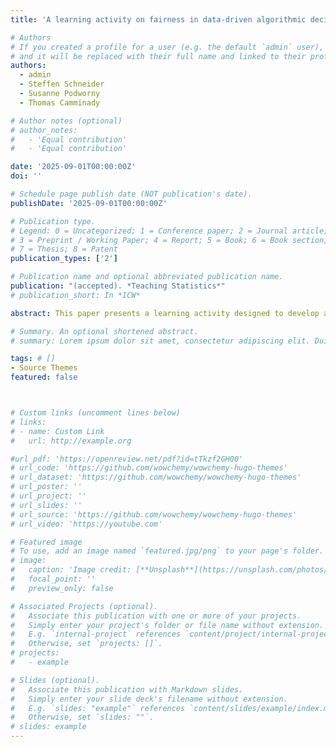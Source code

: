```yaml
---
title: 'A learning activity on fairness in data-driven algorithmic decision-making systems'

# Authors
# If you created a profile for a user (e.g. the default `admin` user), write the username (folder name) here
# and it will be replaced with their full name and linked to their profile.
authors:
  - admin
  - Steffen Schneider
  - Susanne Podworny
  - Thomas Camminady

# Author notes (optional)
# author_notes:
#   - 'Equal contribution'
#   - 'Equal contribution'

date: '2025-09-01T00:00:00Z'
doi: ''

# Schedule page publish date (NOT publication's date).
publishDate: '2025-09-01T00:00:00Z'

# Publication type.
# Legend: 0 = Uncategorized; 1 = Conference paper; 2 = Journal article;
# 3 = Preprint / Working Paper; 4 = Report; 5 = Book; 6 = Book section;
# 7 = Thesis; 8 = Patent
publication_types: ['2']

# Publication name and optional abbreviated publication name.
publication: "(accepted). *Teaching Statistics*"
# publication_short: In *ICW*

abstract: This paper presents a learning activity designed to develop and analyze various approaches to fairness in data-driven algorithms with high school students. The activity is based on a scenario of fair credit granting across two groups. In the activity, students explore different decisions based on credit scores for the two groups from a fairness perspective. The ambiguous nature of fairness prompts various statistical approaches, each with distinct advantages and limitations. Working on this topic provides an opportunity to link knowledge about data visualizations and statistical measures to the ethical use of data-driven algorithms within a real-world scenario. We discuss initial experiences implementing the learning activity with both upper secondary students and preservice teachers, highlighting fairness approaches proposed by students.

# Summary. An optional shortened abstract.
# summary: Lorem ipsum dolor sit amet, consectetur adipiscing elit. Duis posuere tellus ac convallis placerat. Proin tincidunt magna sed ex sollicitudin condimentum.

tags: # []
- Source Themes
featured: false



# Custom links (uncomment lines below)
# links:
# - name: Custom Link
#   url: http://example.org

#url_pdf: 'https://openreview.net/pdf?id=tTkzf2GH00'
# url_code: 'https://github.com/wowchemy/wowchemy-hugo-themes'
# url_dataset: 'https://github.com/wowchemy/wowchemy-hugo-themes'
# url_poster: ''
# url_project: ''
# url_slides: ''
# url_source: 'https://github.com/wowchemy/wowchemy-hugo-themes'
# url_video: 'https://youtube.com'

# Featured image
# To use, add an image named `featured.jpg/png` to your page's folder.
# image:
#   caption: 'Image credit: [**Unsplash**](https://unsplash.com/photos/pLCdAaMFLTE)'
#   focal_point: ''
#   preview_only: false

# Associated Projects (optional).
#   Associate this publication with one or more of your projects.
#   Simply enter your project's folder or file name without extension.
#   E.g. `internal-project` references `content/project/internal-project/index.md`.
#   Otherwise, set `projects: []`.
# projects:
#   - example

# Slides (optional).
#   Associate this publication with Markdown slides.
#   Simply enter your slide deck's filename without extension.
#   E.g. `slides: "example"` references `content/slides/example/index.md`.
#   Otherwise, set `slides: ""`.
# slides: example
---
```

<!-- 
{{% callout note %}}
Click the _Cite_ button above to demo the feature to enable visitors to import publication metadata into their reference management software.
{{% /callout %}}

{{% callout note %}}
Create your slides in Markdown - click the _Slides_ button to check out the example.
{{% /callout %}}

Supplementary notes can be added here, including [code, math, and images](https://wowchemy.com/docs/writing-markdown-latex/). -->
